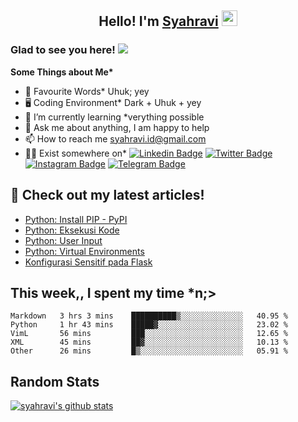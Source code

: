 <h2 align="center">Hello! I'm <a href="https://syahravi.github.io" target="_blank">Syahravi</a> <img src="https://media.giphy.com/media/hvRJCLFzcasrR4ia7z/giphy.gif" width="25px"></h2>

### Glad to see you here! ![](https://visitor-badge.glitch.me/badge?page_id=syahravi.syahravi)

<b> Some Things about Me*</b>
- 💬 Favourite Words\* Uhuk; yey
- 🖥️ Coding Environment\* Dark + Uhuk + yey
- 🌱 I’m currently learning \*verything possible
- 👀 Ask me about anything, I am happy to help
- 📫 How to reach me syahravi.id@gmail.com
- 👨‍💻 Exist somewhere on\* 
[![Linkedin Badge](https://img.shields.io/badge/-LinkedIn-0e76a8?style=flat-square&logo=Linkedin&logoColor=white)](https://linkedin.com/in/syahravi/)
[![Twitter Badge](https://img.shields.io/badge/-Twitter-00acee?style=flat-square&logo=Twitter&logoColor=white)](https://twitter.com/syahraavi/)
[![Instagram Badge](https://img.shields.io/badge/-Instagram-e4405f?style=flat-square&logo=Instagram&logoColor=white)](https://instagram.com/syahraavi)
[![Telegram Badge](https://img.shields.io/badge/-Telegram-0088cc?style=flat-square&logo=Telegram&logoColor=white)](https://t.me/syahravi)
## 📝 Check out my latest articles!
<!-- BLOG-POST-LIST:START -->
- [Python: Install PIP - PyPI](https://www.syahravi.my.id/python-install-pip/)
- [Python: Eksekusi Kode](https://www.syahravi.my.id/python-code/)
- [Python: User Input](https://www.syahravi.my.id/python-user-input/)
- [Python: Virtual Environments](https://www.syahravi.my.id/python-virtual-env/)
- [Konfigurasi Sensitif pada Flask](https://www.syahravi.my.id/flask-konfigurasi-sensitif/)
<!-- BLOG-POST-LIST:END -->

## This week,, I spent my time \*n;>
<!--START_SECTION:waka-->
```text
Markdown   3 hrs 3 mins    ██████████▒░░░░░░░░░░░░░░   40.95 % 
Python     1 hr 43 mins    █████▓░░░░░░░░░░░░░░░░░░░   23.02 % 
VimL       56 mins         ███░░░░░░░░░░░░░░░░░░░░░░   12.65 % 
XML        45 mins         ██▓░░░░░░░░░░░░░░░░░░░░░░   10.13 % 
Other      26 mins         █▒░░░░░░░░░░░░░░░░░░░░░░░   05.91 % 
```
<!--END_SECTION:waka-->

## Random Stats
[![syahravi's github stats](https://github-readme-stats.vercel.app/api?username=syahravi&show_icons=true&theme=synthwave)](https://github.com/syahravi/)
